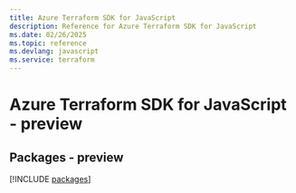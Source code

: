 ```yaml
---
title: Azure Terraform SDK for JavaScript
description: Reference for Azure Terraform SDK for JavaScript
ms.date: 02/26/2025
ms.topic: reference
ms.devlang: javascript
ms.service: terraform
---
```

# Azure Terraform SDK for JavaScript - preview
## Packages - preview
[!INCLUDE [packages](terraform-index.md)]